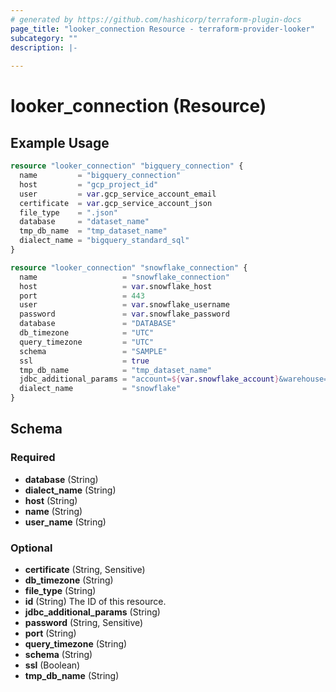 ```yaml
---
# generated by https://github.com/hashicorp/terraform-plugin-docs
page_title: "looker_connection Resource - terraform-provider-looker"
subcategory: ""
description: |-
  
---
```


# looker_connection (Resource)



## Example Usage

```terraform
resource "looker_connection" "bigquery_connection" {
  name         = "bigquery_connection"
  host         = "gcp_project_id"
  user         = var.gcp_service_account_email
  certificate  = var.gcp_service_account_json
  file_type    = ".json"
  database     = "dataset_name"
  tmp_db_name  = "tmp_dataset_name"
  dialect_name = "bigquery_standard_sql"
}

resource "looker_connection" "snowflake_connection" {
  name                   = "snowflake_connection"
  host                   = var.snowflake_host
  port                   = 443
  user                   = var.snowflake_username
  password               = var.snowflake_password
  database               = "DATABASE"
  db_timezone            = "UTC"
  query_timezone         = "UTC"
  schema                 = "SAMPLE"
  ssl                    = true
  tmp_db_name            = "tmp_dataset_name"
  jdbc_additional_params = "account=${var.snowflake_account}&warehouse=WHARE_HOUSE"
  dialect_name           = "snowflake"
}
```

<!-- schema generated by tfplugindocs -->
## Schema

### Required

- **database** (String)
- **dialect_name** (String)
- **host** (String)
- **name** (String)
- **user_name** (String)

### Optional

- **certificate** (String, Sensitive)
- **db_timezone** (String)
- **file_type** (String)
- **id** (String) The ID of this resource.
- **jdbc_additional_params** (String)
- **password** (String, Sensitive)
- **port** (String)
- **query_timezone** (String)
- **schema** (String)
- **ssl** (Boolean)
- **tmp_db_name** (String)


